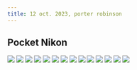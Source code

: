 ```yaml
---
title: 12 oct. 2023, porter robinson
---
```


## Pocket Nikon

![](DSCN5470.jpg)
![](DSCN5471.jpg)
![](DSCN5472.jpg)
![](DSCN5473.jpg)
![](DSCN5474.jpg)
![](DSCN5475.jpg)
![](DSCN5476.jpg)
![](DSCN5477.jpg)
![](DSCN5478.jpg)
![](DSCN5479.jpg)
![](DSCN5480.jpg)
![](DSCN5481-2.jpg)
![](DSCN5493.jpg)
![](DSCN5495.jpg)